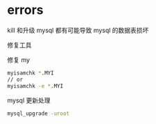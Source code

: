 # errors

kill 和升级 mysql 都有可能导致 mysql 的数据表损坏

修复工具

修复 my
```bash
myisamchk *.MYI 
// or
myisamchk -e *.MYI 
````

mysql 更新处理

```bash
mysql_upgrade -uroot
```

